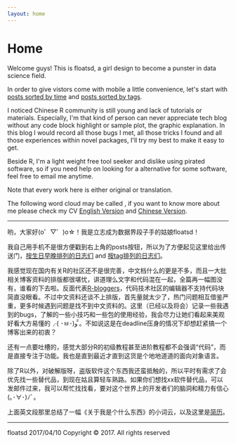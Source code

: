 ```yaml
---
layout: home
---
```

# Home

Welcome guys! This is floatsd, a girl design to become a punster in data science field.

In order to give vistors come with mobile a little convenience, let's start with [posts sorted by time](https://floatsdsds.github.io/tags) and [posts sorted by tags](https://floatsdsds.github.io/tags).

I noticed Chinese R community is still young and lack of tutorials or materials. Especially, I'm that kind of person can never appreciate tech blog without any code block highlight or sample plot, the graphic explanation. In this blog I would record all those bugs I met, all those tricks I found and all those experiences within novel packages, I'll try my best to make it easy to get.

Beside R, I'm a light weight free tool seeker and dislike using pirated software, so if you need help on looking for a alternative for some software, feel free to email me anytime.

Note that every work here is either original or translation.

The following word cloud may be called <what is me-Ver. floatsd>, if you want to know more about me please check my CV [English Version](https://floatsdsds.github.io/floatsd-CV-EN/) and [Chinese Version](https://floatsdsds.github.io/floatsd-CV-EN/).

-----

哟，大家好(o゜▽゜)o☆！我是立志成为数据界段子手的姑娘floatsd！

我自己用手机不是很方便戳到右上角的posts按钮，所以为了方便起见这里给出传送门，[按生日早晚排列的日志们](https://floatsdsds.github.io/tags) and [按tag排列的日志们](https://floatsdsds.github.io/tags)。

我感觉现在国内有关R的社区还不是很完善，中文档什么的更是不多，而且一大批相关博客资料的排版都很堪忧，讲道理么文字和代码混在一起，全篇再一幅图没有，谁看的下去啦。反面代表[R-bloggers](https://www.r-bloggers.com/)，代码技术社区的编辑器不支持代码块简直没眼看。不过中文资料还谈不上排版，首先量就太少了，热门问题相互借鉴严重，更多时候遇到问题是找不到中文资料的。这里（已经以及将会）记录一些我遇到的bugs，了解的一些小技巧和一些包的使用经验，我会尽力让她们看起来美观好看大方易懂的╭( ･ㅂ･)و ̑̑。不如说这是在deadline压身的情况下却想赶紧搞一个博客出来的初衷？

还有一点要吐槽的，感觉大部分R的初级教程甚至进阶教程都不会强调“代码”，而是直接专注于功能。我也是直到最近才直到这货是个地地道道的面向对象语言。

除了R以外，对破解版呀，盗版软件这个东西我还蛮抵触的，所以平时有需求了会优先找一些替代品，到现在姑且算轻车熟路。如果你们想找xx软件替代品，可以发邮件过来，我可以帮忙找找看，要对这个世界上的开发者们的脑洞和精力有信心(｡･∀･)ﾉﾞ。

上面英文段那里总结了一幅《关于我是个什么东西》的小词云，以及这里是[简历](www.google.com)。

-----

floatsd
2017/04/10
Copyright © 2017. All rights reserved
